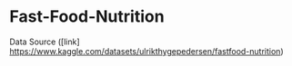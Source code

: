 # Fast-Food-Nutrition
Data Source ([link] https://www.kaggle.com/datasets/ulrikthygepedersen/fastfood-nutrition)
